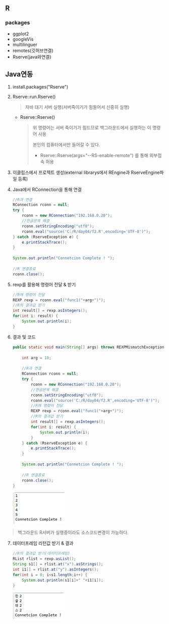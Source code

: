 ## R 

### packages

* ggplot2
* googleVis
* multilinguer
* remotes(깃허브연결)
* Rserve(java와연결)



## Java연동

1. install.packages("Rserve")

2. Rserve::run.Rserve() 

   > 자바 대기 서버 실행(서버죽이기가 힘들어서 신중히 실행)

   * Rserve::Rserve()

     > 위 명령어는 서버 죽이기가 힘드므로 백그라운드에서 실행하는 이 명령어 사용
     >
     > 본인의 컴퓨터에서만 들어갈 수 있다.
     >
     > * Rserve::Rserve(args="--RS-enable-remote") 를 통해 외부접속 허용

3. 이클립스에서 프로젝트 생성(external librarys에서 REngine과 RserveEngine파일 등록)

4. Java에서 RConnection을 통해 연결

   ```java
   //R과 연결
   RConnection rconn = null;
   try {
       rconn = new RConnection("192.168.0.20");
       //한글문제 해결
       rconn.setStringEncoding("utf8");
       rconn.eval("source('C:/R/day04/f2.R',encoding='UTF-8')");
   } catch (RserveException e) {
       e.printStackTrace();
   }
   
   System.out.println("Connetcion Complete ! ");
   
   //R 연결종료
   rconn.close();
   ```

5. rexp를 활용해 명령어 전달 & 받기

   ```java
   //R에 명령어 전달
   REXP rexp = rconn.eval("func1("+arg+")");
   //R의 결과값 받기
   int result[] = rexp.asIntegers();
   for(int i: result) {
       System.out.println(i);
   }
   ```

6. 결과 및 코드

   ```java
   public static void main(String[] args) throws REXPMismatchException {
   
       int arg = 10;
   
       //R과 연결
       RConnection rconn = null;
       try {
           rconn = new RConnection("192.168.0.20");
           //한글문제 해결
           rconn.setStringEncoding("utf8");
           rconn.eval("source('C:/R/day04/f2.R',encoding='UTF-8')");
           //R에 명령어 전달
           REXP rexp = rconn.eval("func1("+arg+")");
           //R의 결과값 받기
           int result[] = rexp.asIntegers();
           for(int i: result) {
               System.out.println(i);
           }
       } catch (RserveException e) {
           e.printStackTrace();
       }
   
       System.out.println("Connetcion Complete ! ");
   
       //R 연결종료
       rconn.close();
   }
   ```

   ![image-20201009113313837](md-images/image-20201009113313837.png)

>백그라운드 R서버가 실행중이라도 소스코드변경이 가능하다.

7. 데이터프레임 리턴값 받기 & 결과

   ```java
   //R의 결과값 받기(데이터프레임)
   RList rlist = rexp.asList();
   String s1[] = rlist.at("x").asStrings();
   int i1[] = rlist.at("y").asIntegers();
   for(int i = 0; i<s1.length;i++) {
       System.out.println(s1[i]+" "+i1[i]);
   }
   ```

   ![image-20201009114602542](md-images/image-20201009114602542.png)

   